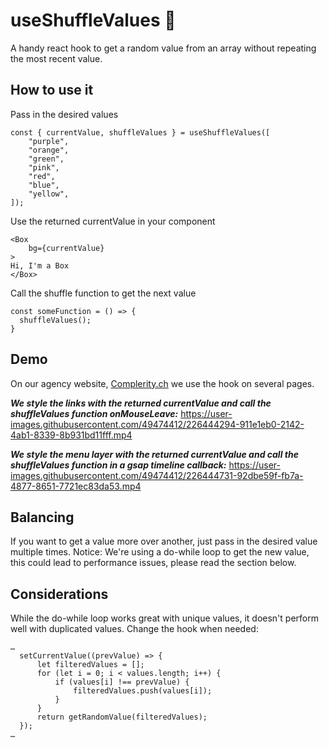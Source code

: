 # useShuffleValues 🎲
A handy react hook to get a random value from an array without repeating the most recent value.

## How to use it
Pass in the desired values
```tsx
const { currentValue, shuffleValues } = useShuffleValues([
    "purple",
    "orange",
    "green",
    "pink",
    "red",
    "blue",
    "yellow",
]);
```
Use the returned currentValue in your component
```tsx
<Box
    bg={currentValue}
>
Hi, I'm a Box
</Box>
```
Call the shuffle function to get the next value
```tsx
const someFunction = () => {
  shuffleValues();
}
```
## Demo
On our agency website, [Complerity.ch](https://complerity.ch/) we use the hook on several pages.

***We style the links with the returned currentValue and call the shuffleValues function onMouseLeave:***
https://user-images.githubusercontent.com/49474412/226444294-911e1eb0-2142-4ab1-8339-8b931bd11fff.mp4

***We style the menu layer with the returned currentValue and call the shuffleValues function in a gsap timeline callback:***
https://user-images.githubusercontent.com/49474412/226444731-92dbe59f-fb7a-4877-8651-7721ec83da53.mp4

## Balancing
If you want to get a value more over another, just pass in the desired value multiple times.
Notice: We're using a do-while loop to get the new value, this could lead to performance issues, please read the section below.

## Considerations
While the do-while loop works great with unique values, it doesn't perform well with duplicated values.
Change the hook when needed:
```tsx
…
  setCurrentValue((prevValue) => {
      let filteredValues = [];
      for (let i = 0; i < values.length; i++) {
          if (values[i] !== prevValue) {
              filteredValues.push(values[i]);
          }
      }
      return getRandomValue(filteredValues);
  });
…
```
